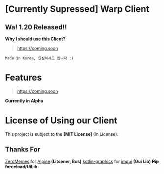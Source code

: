 # [Currently Supressed] Warp Client
## Wa! 1.20 Released!!

**Why I should use this Client?**
> https://coming.soon

``Made in Korea, 안심하셔도 됩니다 :)``

# Features
> https://coming.soon

**Currently in Alpha**

# License of Using our Client
This project is subject to the **[MIT License]** (In License).

## Thanks For
[ZeroMemes](https://github.com/ZeroMemes) for [Alpine](https://github.com/ZeroMemes/Alpine) **(Litsener, Bus)**
[kotlin-graphics](https://github.com/kotlin-graphics) for [imgui](https://github.com/kotlin-graphics/imgui) **(Gui Lib)**
**~~Rip forceload/UiLib~~**
